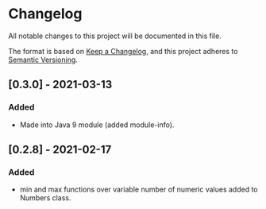 # Changelog
All notable changes to this project will be documented in this file.

The format is based on [Keep a Changelog](https://keepachangelog.com/en/1.0.0/),
and this project adheres to [Semantic Versioning](https://semver.org/spec/v2.0.0.html).

## [0.3.0] - 2021-03-13
### Added
- Made into Java 9 module (added module-info).

## [0.2.8] - 2021-02-17
### Added
- min and max functions over variable number of numeric values added to Numbers class.


